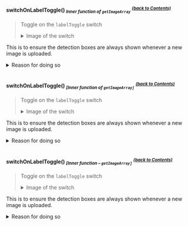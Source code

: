 #### switchOnLabelToggle() <sub><i>Inner function of <code>getImageArray</code></i></sub> <sup>[_(back to Contents)_](#Table-of-Contents)</sup>
> Toggle on the `labelToggle` switch <details><summary>Image of the switch</summary><blockquote><img src='readmeAssets/switchOnLabelToggle_switch.png' width='200'></blockquote></details>

This is to ensure the detection boxes are always shown whenever a new image is uploaded.
<details>
  <summary>Reason for doing so</summary>
  <blockquote>
    Else the user might toggle-off the boxes, send a new image and wonder why there are no boxes <i>(when in reality, it's because the boxes' visibilities are toggled off)</i>
  </blockquote>
</details>

<br>

#### switchOnLabelToggle() <sub><i>[Inner function of <code>getImageArray]</code></i></sub> <sup>[_(back to Contents)_](#Table-of-Contents)</sup>
> Toggle on the `labelToggle` switch <details><summary>Image of the switch</summary><blockquote><img src='readmeAssets/switchOnLabelToggle_switch.png' width='200'></blockquote></details>

This is to ensure the detection boxes are always shown whenever a new image is uploaded.
<details>
  <summary>Reason for doing so</summary>
  <blockquote>
    Else the user might toggle-off the boxes, send a new image and wonder why there are no boxes <i>(when in reality, it's because the boxes' visibilities are toggled off)</i>
  </blockquote>
</details>

<br>

#### switchOnLabelToggle() <sub><i>[Inner function – <code>getImageArray]</code></i></sub> <sup>[_(back to Contents)_](#Table-of-Contents)</sup>
> Toggle on the `labelToggle` switch <details><summary>Image of the switch</summary><blockquote><img src='readmeAssets/switchOnLabelToggle_switch.png' width='200'></blockquote></details>

This is to ensure the detection boxes are always shown whenever a new image is uploaded.
<details>
  <summary>Reason for doing so</summary>
  <blockquote>
    Else the user might toggle-off the boxes, send a new image and wonder why there are no boxes <i>(when in reality, it's because the boxes' visibilities are toggled off)</i>
  </blockquote>
</details>

<br>
